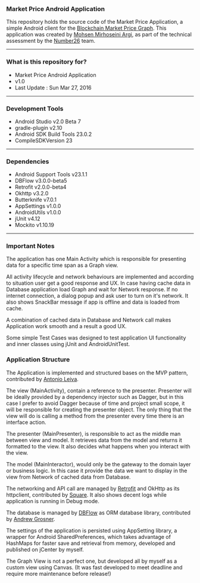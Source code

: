 ### Market Price Android Application ###

This repository holds the source code of the Market Price Application, a simple Android client for the [Blockchain Market Price Graph](https://blockchain.info/charts/market-price).
This application was created by [Mohsen Mirhoseini Argi](http://mirhoseini.com), as part of the technical assessment by the [Number26](http://number26.de) team.

--------------------
### What is this repository for? ###

* Market Price Android Application
* v1.0
* Last Update : Sun Mar 27, 2016

--------------------
### Development Tools ###

* Android Studio v2.0 Beta 7
* gradle-plugin v2.10
* Android SDK Build Tools 23.0.2
* CompileSDKVersion 23

--------------------
### Dependencies ###

* Android Support Tools v23.1.1
* DBFlow v3.0.0-beta5
* Retrofit v2.0.0-beta4
* Okhttp v3.2.0
* Butterknife v7.0.1
* AppSettings v1.0.0
* AndroidUtils v1.0.0
* jUnit v4.12
* Mockito v1.10.19

--------------------
### Important Notes ###

The application has one Main Activity which is responsible for presenting data for a specific time span as a Graph view.

All activity lifecycle and network behaviours are implemented and according to situation user get a good response and UX. In case having cache data in Database application load Graph and wait for Network response. If no internet connection, a dialog popup and ask user to turn on it's network. It also shows SnackBar message if app is offline and data is loaded from cache.

A combination of cached data in Database and Network call makes Application work smooth and a result a good UX.

Some simple Test Cases was designed to test application UI functionality and inner classes using jUnit and AndroidUnitTest.

### Application Structure ###

The Application is implemented and structured bases on the MVP pattern, contributed by [Antonio Leiva](http://antonioleiva.com/mvp-android/).

The view (MainActivity), contain a reference to the presenter. Presenter will be ideally provided by a dependency injector such as Dagger, but in this case I prefer to avoid Dagger because of time and project small scope, it will be responsible for creating the presenter object. The only thing that the view will do is calling a method from the presenter every time there is an interface action.

The presenter (MainPresenter), is responsible to act as the middle man between view and model. It retrieves data from the model and returns it formatted to the view. It also decides what happens when you interact with the view.

The model (MainInteractor), would only be the gateway to the domain layer or business logic. In this case it provide the data we want to display in the view from Network of cached data from Database.

The networking and API call are managed by [Retrofit](http://square.github.io/retrofit/) and OkHttp as its httpclient, contributed by [Square](http://square.github.io). It also shows decent logs while application is running in Debug mode.

The database is managed by [DBFlow](https://github.com/Raizlabs/DBFlow) as ORM database library, contributed by [Andrew Grosner](https://github.com/agrosner).

The settings of the application is persisted using AppSetting library, a wrapper for Android SharedPreferences, which takes advantage of HashMaps for faster save and retrieval from memory, developed and published on jCenter by myself.

The Graph View is not a perfect one, but developed all by myself as a custom view using Canvas. (It was fast developed to meet deadline and require more maintenance before release!)